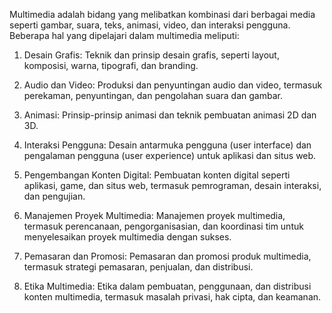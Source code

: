 

Multimedia adalah bidang yang melibatkan kombinasi dari berbagai media seperti gambar, suara, teks, animasi, video, dan interaksi pengguna. Beberapa hal yang dipelajari dalam multimedia meliputi:

1. Desain Grafis: Teknik dan prinsip desain grafis, seperti layout, komposisi, warna, tipografi, dan branding.

2. Audio dan Video: Produksi dan penyuntingan audio dan video, termasuk perekaman, penyuntingan, dan pengolahan suara dan gambar.

3. Animasi: Prinsip-prinsip animasi dan teknik pembuatan animasi 2D dan 3D.

4. Interaksi Pengguna: Desain antarmuka pengguna (user interface) dan pengalaman pengguna (user experience) untuk aplikasi dan situs web.

5. Pengembangan Konten Digital: Pembuatan konten digital seperti aplikasi, game, dan situs web, termasuk pemrograman, desain interaksi, dan pengujian.

6. Manajemen Proyek Multimedia: Manajemen proyek multimedia, termasuk perencanaan, pengorganisasian, dan koordinasi tim untuk menyelesaikan proyek multimedia dengan sukses.

7. Pemasaran dan Promosi: Pemasaran dan promosi produk multimedia, termasuk strategi pemasaran, penjualan, dan distribusi.

8. Etika Multimedia: Etika dalam pembuatan, penggunaan, dan distribusi konten multimedia, termasuk masalah privasi, hak cipta, dan keamanan.
